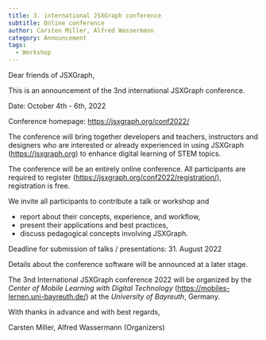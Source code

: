 ```yaml
---
title: 3. international JSXGraph conference 
subtitle: Online conference
author: Carsten Miller, Alfred Wassermann
category: Announcement
tags:
  - Workshop
---
```

Dear friends of JSXGraph,

This is an announcement of the 3nd international JSXGraph conference.

Date: October 4th - 6th, 2022

Conference homepage: <https://jsxgraph.org/conf2022/>

The conference will bring together developers and teachers, instructors and designers who are interested or already experienced in using JSXGraph (<https://jsxgraph.org>) to enhance digital learning of STEM topics.

The conference will be an entirely online conference. All participants are required to register (<https://jsxgraph.org/conf2022/registration/>), registration is free.

We invite all participants to contribute a talk or workshop and

- report about their concepts, experience, and workflow,
- present their applications and best practices,
- discuss pedagogical concepts involving JSXGraph.

Deadline for submission of talks / presentations: 31. August 2022

Details about the conference software will be announced at a later stage.

The 3nd International JSXGraph conference 2022 will be organized by the *Center of Mobile Learning with Digital Technology* (<https://mobiles-lernen.uni-bayreuth.de/>) at the *University of Bayreuth*, Germany.

With thanks in advance and with best regards,

Carsten Miller, Alfred Wassermann
(Organizers)

